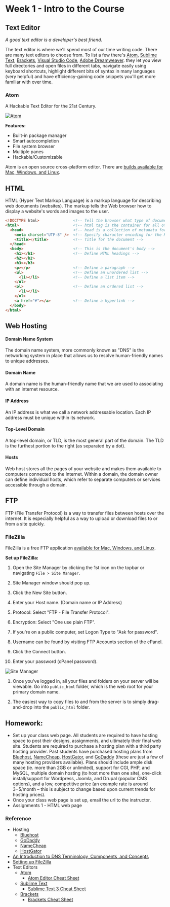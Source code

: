 # Week 1 - Intro to the Course

## Text Editor
*A good text editor is a developer's best friend.*

The text editor is where we'll spend most of our time writing code.
There are many text editors to choose from. To list a few there's [Atom](http://www.atom.io/), [Sublime Text](http://www.sublimetext.com/), [Brackets](http://brackets.io/), [Visual Studio Code](https://code.visualstudio.com/), [Adobe Dreamweaver](http://www.adobe.com/products/dreamweaver.html).
they let you view full directories and open files in different tabs, navigate easily using keyboard shortcuts, highlight different bits of syntax in many languages (very helpful) and have efficiency-gaining code snippets you'll get more familiar with over time.

### Atom
A Hackable Text Editor for the 21st Century.

[![Atom](https://atom.io/assets/screenshot-main-f609d95c29e5190787970f8c83762fcb.png)](https://youtu.be/Y7aEiVwBAdk)

**Features:**
- Built-in package manager
- Smart autocompletion
- File system browser
- Multiple panes
- Hackable/Customizable

Atom is an open source cross-platform editor. There are [builds available for Mac, Windows, and Linux](https://github.com/atom/atom/releases/).


## HTML
HTML (Hyper Text Markup Language) is a markup language for describing web documents (websites). The markup tells the Web browser how to display a website's words and images to the user.

```html
<!DOCTYPE html>               <!-- Tell the browser what type of document they're looking at. -->
<html>                        <!-- html tag is the container for all other HTML elements -->
  <head>                      <!-- head is a collection of metadata for the Document-->
    <meta charset="UTF-8" />  <!-- Specify character encoding for the HTML document -->
    <title></title>           <!-- Title for the document -->
  </head>
  <body>                      <!-- This is the document's body -->
    <h1></h1>                 <!-- Define HTML headings -->
    <h2></h2>
    <h3></h3>
    <p></p>                   <!-- Define a paragraph -->
    <ul>                      <!-- Define an unordered list -->
      <li></li>               <!-- Define a list item -->
    </ul>
    <ol>                      <!-- Define an ordered list -->
      <li></li>
    </ol>
    <a href="#"></a>          <!-- Define a hyperlink -->
  </body>
</html>
```


## Web Hosting

#### Domain Name System
The domain name system, more commonly known as "DNS" is the networking system in place that allows us to resolve human-friendly names to unique addresses.

#### Domain Name
A domain name is the human-friendly name that we are used to associating with an internet resource.

#### IP Address
An IP address is what we call a network addressable location. Each IP address must be unique within its network.

#### Top-Level Domain
A top-level domain, or TLD, is the most general part of the domain. The TLD is the furthest portion to the right (as separated by a dot).

#### Hosts
Web host stores all the pages of your website and makes them available to computers connected to the Internet. Within a domain, the domain owner can define individual hosts, which refer to separate computers or services accessible through a domain.


## FTP
FTP (File Transfer Protocol) is a way to transfer files between hosts over the internet. It is especially helpful as a way to upload or download files to or from a site quickly.

### FileZilla
FileZilla is a free FTP application [available for Mac, Windows, and Linux](http://www.filezilla-project.org/download.php?type=client).

**Set up FileZilla:**

1. Open the Site Manager by clicking the 1st icon on the topbar or navigating `File > Site Manager`.

1. Site Manager window should pop up.

  1. Click the New Site button.
  1. Enter your Host name. (Domain name or IP Address)
  1. Protocol: Select "FTP - File Transfer Protocol".
  1. Encryption: Select "One use plain FTP".
  1. If you're on a public computer, set Logon Type to "Ask for password".
  1. Username can be found by visiting FTP Accounts section of the cPanel.
  1. Click the Connect button.
  1. Enter your password (cPanel password).

  ![Site Manager](http://i.imgur.com/lxpw9aT.png)

1. Once you've logged in, all your files and folders on your server will be viewable. Go into `public_html` folder, which is the web root for your primary domain name.  

1. The easiest way to copy files to and from the server is to simply drag-and-drop into the `public_html` folder.


## Homework:
- Set up your class web page. All students are required to have hosting space to post their designs, assignments, and ultimately their final web site. Students are required to purchase a hosting plan with a third party hosting provider. Past students have purchased hosting plans from [Bluehost](http://www.bluehost.com/), [NameCheap](http://www.namecheap.com/), [HostGator](http://www.hostgator.com/), and [GoDaddy](http://www.godaddy.com/) (these are just a few of many hosting providers available). Plans should include ample disk space (ie. more than 2GB or unlimited), support for CGI, PHP, and MySQL, multiple domain hosting (to host more than one site), one-click install/support for Wordpress, Joomla, and Drupal (popular CMS options), and a low, competitive price (an example rate is around $3-$5/month – this is subject to change based upon current trends for hosting prices).
- Once your class web page is set up, email the url to the instructor.
- Assignments 1 - HTML web page


### Reference
- Hosting
  + [Bluehost](http://www.bluehost.com/)
  + [GoDaddy](http://www.godaddy.com/)
  + [NameCheap](http://www.namecheap.com/)
  + [HostGator](http://www.hostgator.com/)
- [An Introduction to DNS Terminology, Components, and Concepts](https://www.digitalocean.com/community/tutorials/an-introduction-to-dns-terminology-components-and-concepts)
- [ Setting up FileZilla](https://my.bluehost.com/cgi/help/filezilla)
- Text Editors
  + [Atom](http://www.atom.io/)
    * [Atom Editor Cheat Sheet](http://d2wy8f7a9ursnm.cloudfront.net/atom-editor-cheat-sheet.pdf)
  + [Sublime Text](http://www.sublimetext.com/)
    * [Sublime Text 3 Cheat Sheet](http://www.cheatography.com/martinprins/cheat-sheets/sublime-text-3-osx/)
  + [Brackets](http://brackets.io/)
    * [Brackets Cheat Sheet](http://lisacatalano.github.io/brackets_course/)
